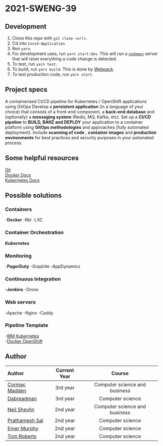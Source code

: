 # 2021-SWENG-39

## Development
1. Clone this repo with `git clone <url>`.  
2. Cd into `Covid-Application`.  
3. Run `yarn`.  
4. For development uses, run `yarn start:dev`. This will run a [`nodemon`](https://nodemon.io/) server that will reset everything a code change is detected.  
5. To test, run `yarn test`.  
6. To build, run `yarn build`. This is done by [Webpack](https://webpack.js.org/).  
7. To test production code, run `yarn start`.  


## Project specs

A containerised CI/CD pipeline for Kubernetes / OpenShift applications using GitOps
Develop a **persistent application** (in a language of your choice) that consists of a front-end component, a **back-end database** and (optionally) a **messaging system** (Redis, MQ, Kafka, etc). Set up a **CI/CD pipeline** to **BUILD, BAKE and DEPLOY** your application to a container platform using **GitOps methodologies** and approaches (fully automated deployment). Include **scanning of code** , **container images** and **production environments** for best practices and security purposes in your automated process.

## Some helpful resources

[Git](https://git-scm.com/book/en/v2)  
[Docker Docs](https://docs.docker.com/)  
[Kubernetes Docs](https://www.docker.com/products/kubernetes)

## Possible solutions

### Containers

-**Docker**
-Rkt
-LXC

### Container Orchestration

**Kubernetes**

### Monitoring

-**PagerDuty**
-Graphite
-AppDynamics

### Continuous Integration

**-Jenkins**
-Drone

### Web servers

-Apache
-Nginx
-Caddy

### Pipeline Template

-[IBM Kubernetes](https://github.com/actions/starter-workflows/blob/c59b62dee0eae1f9f368b7011cf05c2fc42cf084/ci/ibm.yml)  
-[Docker OpenShift](https://github.com/actions/starter-workflows/blob/c59b62dee0eae1f9f368b7011cf05c2fc42cf084/ci/openshift.yml)

## Author

| Author                                           | Current Year |            Course             |
| :----------------------------------------------- | :----------: | :---------------------------: |
| [Cormac Madden](https://github.com/cormacmadden) |   3rd year   | Computer science and business |
| [Dabreadman](https://github.com/dabreadman)      |   3rd year   |       Computer science        |
| [Neil Shevlin](https://github.com/neilshevlin)   |   2nd year   | Computer science and business |
| [Prathamesh Sai](https://github.com/saisankp)    |   2nd year   |       Computer science        |
| [Emer Murphy](https://github.com/emer289)        |   2nd year   |       Computer science        |
| [Tom Roberts](https://github.com/tomroberts201)  |   2nd year   |       Computer science        |
